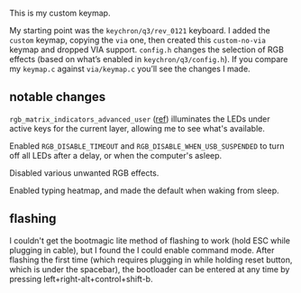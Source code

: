 This is my custom keymap. 

My starting point was the `keychron/q3/rev_0121` keyboard. I added the `custom` keymap, copying the `via` one, then created this `custom-no-via` keymap and dropped VIA support. `config.h` changes the selection of RGB effects (based on what’s enabled in `keychron/q3/config.h`). If you compare my `keymap.c` against `via/keymap.c` you’ll see the changes I made. 

## notable changes

`rgb_matrix_indicators_advanced_user` ([ref](https://docs.qmk.fm/#/feature_rgb_matrix?id=indicators)) illuminates the LEDs under active keys for the current layer, allowing me to see what's available.

Enabled `RGB_DISABLE_TIMEOUT` and `RGB_DISABLE_WHEN_USB_SUSPENDED` to turn off all LEDs after a delay, or when the computer's asleep.

Disabled various unwanted RGB effects.

Enabled typing heatmap, and made the default when waking from sleep.

## flashing

I couldn't get the bootmagic lite method of flashing to work (hold ESC while plugging in cable), but I found the I could enable command mode. After flashing the first time (which requires plugging in while holding reset button, which is under the spacebar), the bootloader can be entered at any time by pressing left+right-alt+control+shift-b.
